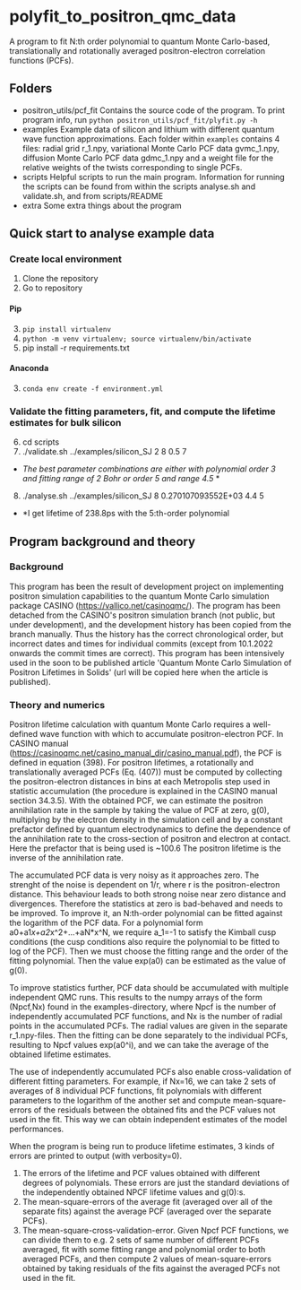 # polyfit_to_positron_qmc_data

A program to fit N:th order polynomial to quantum Monte Carlo-based, translationally and rotationally averaged positron-electron correlation functions (PCFs).

## Folders 

* positron_utils/pcf_fit
Contains the source code of the program. To print program info, run `python positron_utils/pcf_fit/plyfit.py -h`
* examples
Example data of silicon and lithium with different quantum wave function approximations. Each folder within `examples` contains 4 files: radial grid r_1.npy, variational Monte Carlo PCF data gvmc_1.npy, diffusion Monte Carlo PCF data gdmc_1.npy and a weight file for the relative weights of the twists corresponding to single PCFs.
* scripts
Helpful scripts to run the main program. Information for running the scripts can be found from within the scripts analyse.sh and validate.sh, and from scripts/README
* extra
Some extra things about the program

## Quick start to analyse example data

### Create local environment

1. Clone the repository
2. Go to repository
#### Pip

3. `pip install virtualenv`
4. `python -m venv virtualenv; source virtualenv/bin/activate`
5. pip install -r requirements.txt

#### Anaconda

3. `conda env create -f environment.yml`

### Validate the fitting parameters, fit, and compute the lifetime estimates for bulk silicon

6. cd scripts
7. ./validate.sh ../examples/silicon_SJ 2 8 0.5 7
* *The best parameter combinations are either with polynomial order 3 and fitting range of 2 Bohr or order 5 and range 4.5* *
8. ./analyse.sh ../examples/silicon_SJ 8 0.270107093552E+03 4.4 5
* *I get lifetime of 238.8ps with the 5:th-order polynomial

## Program background and theory

### Background

This program has been the result of development project on implementing positron simulation capabilities to the quantum Monte Carlo simulation package CASINO (https://vallico.net/casinoqmc/). The program has been detached from the CASINO's positron simulation branch (not public, but under development), and the development history has been copied from the branch manually. Thus the history has the correct chronological order, but incorrect dates and times for individual commits (except from 10.1.2022 onwards the commit times are correct). This program has been intensively used in the soon to be published article 'Quantum Monte Carlo Simulation of Positron Lifetimes in Solids' (url will be copied here when the article is published).

### Theory and numerics

Positron lifetime calculation with quantum Monte Carlo requires a well-defined wave function with which to accumulate positron-electron PCF. In CASINO manual (https://casinoqmc.net/casino_manual_dir/casino_manual.pdf), the PCF is defined in equation (398). For positron lifetimes, a rotationally and translationally averaged PCFs (Eq. (407)) must be computed by collecting the positron-electron distances in bins at each Metropolis step used in statistic accumulation (the procedure is explained in the CASINO manual section 34.3.5). With the obtained PCF, we can estimate the positron annihilation rate in the sample by taking the value of PCF at zero, g(0), multiplying by the electron density in the simulation cell and by a constant prefactor defined by quantum electrodynamics to define the dependence of the annihilation rate to the cross-section of positron and electron at contact. Here the prefactor that is being used is ~100.6 The positron lifetime is the inverse of the annihilation rate. 

The accumulated PCF data is very noisy as it approaches zero. The strenght of the noise is dependent on 1/r, where r is the positron-electron distance. This behaviour leads to both strong noise near zero distance and divergences. Therefore the statistics at zero is bad-behaved and needs to be improved. To improve it, an N:th-order polynomial can be fitted against the logarithm of the PCF data. For a polynomial form a0+a1*x+a2*x^2+...+aN*x^N, we require a_1=-1 to satisfy the Kimball cusp conditions (the cusp conditions also require the polynomial to be fitted to log of the PCF). Then we must choose the fitting range and the order of the fitting polynomial. Then the value exp(a0) can be estimated as the value of g(0).

To improve statistics further, PCF data should be accumulated with multiple independent QMC runs. This results to the numpy arrays of the form (Npcf,Nx) found in the examples-directory, where Npcf is the number of independently accumulated PCF functions, and Nx is the number of radial points in the accumulated PCFs. The radial values are given in the separate r_1.npy-files. Then the fitting can be done separately to the individual PCFs, resulting to Npcf values exp(a0^i), and we can take the average of the obtained lifetime estimates. 

The use of independently accumulated PCFs also enable cross-validation of different fitting parameters. For example, if Nx=16, we can take 2 sets of averages of 8 individual PCF functions, fit polynomials with different parameters to the logarithm of the another set and compute mean-square-errors of the residuals between the obtained fits and the PCF values not used in the fit. This way we can obtain independent estimates of the model performances. 

When the program is being run to produce lifetime estimates, 3 kinds of errors are printed to output (with verbosity=0).

1. The errors of the lifetime and PCF values obtained with different degrees of polynomials. These errors are just the standard deviations of the independently obtained NPCF lifetime values and g(0):s. 
2. The mean-square-errors of the average fit (averaged over all of the separate fits) against the average PCF (averaged over the separate PCFs).
3. The mean-square-cross-validation-error. Given Npcf PCF functions, we can divide them to e.g. 2 sets of same number of different PCFs averaged, fit with some fitting range and polynomial order to both averaged PCFs, and then compute 2 values of mean-square-errors obtained by taking residuals of the fits against the averaged PCFs not used in the fit. 





